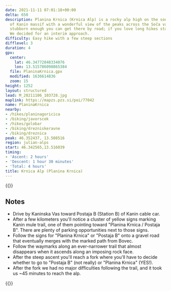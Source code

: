 ```yaml
---
date: 2021-11-11 07:01:18+00:00
delta: 650
description: Planina Krnica (Krnica Alp) is a rocky alp high on the southern slopes
  of Kanin massif with a wonderful view of the peaks across the Soča valley. If you're
  stubborn enough you can get there by road; if you love long hikes start in Bovec.
  We decided for an interim approach.
difficulty: Easy hike with a few steep sections
difflevel: 3
duration: 4
gpx:
  center:
    lat: 46.34772848334076
    lon: 13.515786098865384
  file: PlaninaKrnica.gpx
  modified: 1636614836
  zoom: 15
height: 1252
layout: structured
lead: M_20211106_103728.jpg
maplink: https://mapzs.pzs.si/poi/77042
name: PlaninaKrnica
nearby:
- /hikes/planinagoricica
- /biking/javorscek
- /hikes/golobar
- /biking/drezniskeravne
- /biking/dreznica
peak: 46.352437, 13.508516
region: julian-alps
start: 46.342565,13.516039
timing:
- 'Ascent: 2 hours'
- 'Descent: 1 hour 30 minutes'
- 'Total: 4 hours'
title: Krnica Alp (Planina Krnica)
---
```

{{<hike-details description="yes">}}

## Notes

* Drive by Kaninska Vas toward Postaja B (Station B) of Kanin cable car.
* After a few kilometers you'll notice a cluster of yellow signs marking Kanin mule trail, one of them pointing toward "Planina Krnica / Postaja B". There are plenty of parking opportunities next to those signs.
* Follow the signs for "Planina Krnica" or "Postaja B" onto a gravel road that eventually merges with the marked path from Bovec.
* Follow the waymarks along an ever-narrower trail that almost disappears when it ascends along an imposing rock face.
* After the steep ascent you'll reach a fork where you'll have to decide whether to go to "Postaja B" (not really) or "Planina Krnica" (YES!).
* After the fork we had no major difficulties following the trail, and it took us ~45 minutes to reach the alp.

{{<include bovec.md>}}
